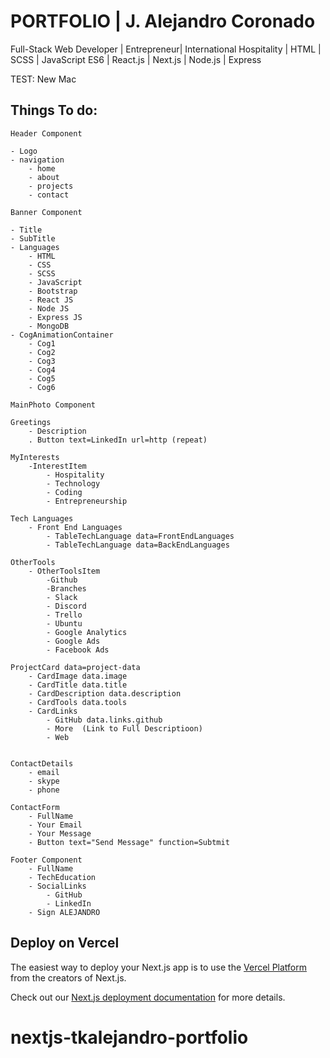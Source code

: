 # PORTFOLIO | J. Alejandro Coronado

Full-Stack Web Developer | Entrepreneur| International Hospitality | HTML | SCSS | JavaScript ES6 | React.js | Next.js | Node.js | Express

TEST: New Mac
## Things To do:
```
Header Component

- Logo 
- navigation
    - home
    - about
    - projects
    - contact
```
```
Banner Component

- Title
- SubTitle
- Languages
    - HTML
    - CSS
    - SCSS
    - JavaScript
    - Bootstrap
    - React JS
    - Node JS
    - Express JS
    - MongoDB
- CogAnimationContainer
    - Cog1
    - Cog2
    - Cog3
    - Cog4
    - Cog5
    - Cog6
```
```
MainPhoto Component
```
```
Greetings
    - Description
    . Button text=LinkedIn url=http (repeat)
```
```
MyInterests
    -InterestItem
        - Hospitality
        - Technology
        - Coding
        - Entrepreneurship
```
```
Tech Languages
    - Front End Languages
        - TableTechLanguage data=FrontEndLanguages
        - TableTechLanguage data=BackEndLanguages
```
```
OtherTools
    - OtherToolsItem
        -Github
        -Branches
        - Slack
        - Discord
        - Trello
        - Ubuntu
        - Google Analytics
        - Google Ads
        - Facebook Ads
```
```
ProjectCard data=project-data
    - CardImage data.image
    - CardTitle data.title
    - CardDescription data.description
    - CardTools data.tools
    - CardLinks
        - GitHub data.links.github
        - More  (Link to Full Descriptioon)
        - Web
        
```
```
ContactDetails
    - email
    - skype
    - phone
```
```
ContactForm
    - FullName
    - Your Email
    - Your Message
    - Button text="Send Message" function=Subtmit
```
```
Footer Component
    - FullName
    - TechEducation
    - SocialLinks
        - GitHub
        - LinkedIn
    - Sign ALEJANDRO
```

## Deploy on Vercel

The easiest way to deploy your Next.js app is to use the [Vercel Platform](https://vercel.com/new?utm_medium=default-template&filter=next.js&utm_source=create-next-app&utm_campaign=create-next-app-readme) from the creators of Next.js.

Check out our [Next.js deployment documentation](https://nextjs.org/docs/deployment) for more details.
# nextjs-tkalejandro-portfolio
